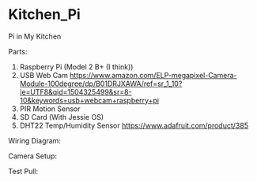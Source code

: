 # Kitchen_Pi
Pi in My Kitchen

Parts:

1) Raspberry Pi (Model 2 B+ (I think))
2) USB Web Cam https://www.amazon.com/ELP-megapixel-Camera-Module-100degree/dp/B01DRJXAWA/ref=sr_1_10?ie=UTF8&qid=1504325499&sr=8-10&keywords=usb+webcam+raspberry+pi
3) PIR Motion Sensor 
4) SD Card (With Jessie OS)
5) DHT22 Temp/Humidity Sensor https://www.adafruit.com/product/385


Wiring Diagram:

Camera Setup:

Test Pull:




